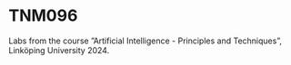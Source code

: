 # TNM096
Labs from the course ”Artificial Intelligence - Principles and Techniques”, Linköping University 2024.
